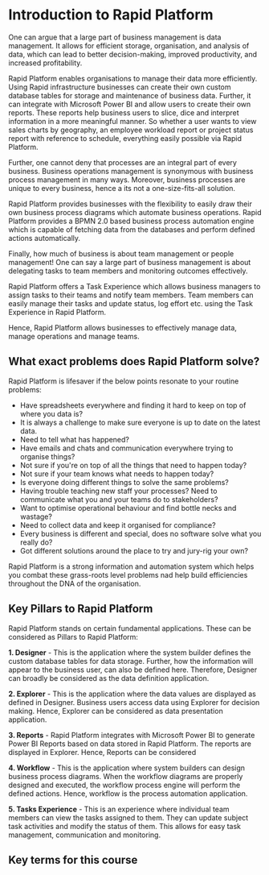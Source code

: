 # Introduction to Rapid Platform

One can argue that a large part of business management is data management. It allows for efficient storage, organisation, and analysis of data, which can lead to better decision-making, improved productivity, and increased profitability.

Rapid Platform enables organisations to manage their data more efficiently. Using Rapid infrastructure businesses can create their own custom database tables for storage and maintenance of business data. Further, it can integrate with Microsoft Power BI and allow users to create their own reports. These reports help business users to slice, dice and interpret information in a more meaningful manner. So whether a user wants to view sales charts by geography, an employee workload report or project status report with reference to schedule, everything easily possible via Rapid Platform.

Further, one cannot deny that processes are an integral part of every business. Business operations management is synonymous with business process management in many ways. Moreover, business processes are unique to every business, hence a its not a one-size-fits-all solution. 

Rapid Platform provides businesses with the flexibility to easily draw their own business process diagrams which automate business operations. Rapid Platform provides a BPMN 2.0 based business process automation engine which is capable of fetching data from the databases and perform defined actions automatically. 

Finally, how much of business is about team management or people management! One can say a large part of business management is about delegating tasks to team members and monitoring outcomes effectively. 

Rapid Platform offers a Task Experience which allows business managers to assign tasks to their teams and notify team members. Team members can easily manage their tasks and update status, log effort etc. using the Task Experience in Rapid Platform. 

Hence, Rapid Platform allows businesses to effectively manage data, manage operations and manage teams. 

## What exact problems does Rapid Platform solve?

Rapid Platform is lifesaver if the below points resonate to your routine problems:

- Have spreadsheets everywhere and finding it hard to keep on top of where you data is?  
- It is always a challenge to make sure everyone is up to date on the latest data.  
- Need to tell what has happened?  
- Have emails and chats and communication everywhere trying to organise things?  
- Not sure if you're on top of all the things that need to happen today?  
- Not sure if your team knows what needs to happen today?  
- Is everyone doing different things to solve the same problems?  
- Having trouble teaching new staff your processes? Need to communicate what you and your teams do to stakeholders?  
- Want to optimise operational behaviour and find bottle necks and wastage?  
- Need to collect data and keep it organised for compliance?  
- Every business is different and special, does no software solve what you really do?  
- Got different solutions around the place to try and jury-rig your own?  

Rapid Platform is a strong information and automation system which helps you combat these grass-roots level problems nad help build efficiencies throughout the DNA of the organisation. 

## Key Pillars to Rapid Platform

Rapid Platform stands on certain fundamental applications. These can be considered as Pillars to Rapid Platform:

**1. Designer** - This is the application where the system builder defines the custom database tables for data storage. Further, how the information will appear to the business user, can also be defined here. Therefore, Designer can broadly be considered as the data definition application.

**2. Explorer** - This is the application where the data values are displayed as defined in Designer. Business users access data using Explorer for decision making. Hence, Explorer can be considered as data presentation application. 

**3. Reports** - Rapid Platform integrates with Microsoft Power BI to generate Power BI Reports based on data stored in Rapid Platform. The reports are displayed in Explorer. Hence, Reports can be considered 

**4. Workflow** - This is the application where system builders can design business process diagrams. When the workflow diagrams are properly designed and executed, the workflow process engine will perform the defined actions. Hence, workflow is the process automation application.

**5. Tasks Experience** -  This is an experience where individual team members can view the tasks assigned to them. They can update subject task activities and modify the status of them. This allows for easy task management, communication and monitoring.

## Key terms for this course
